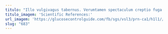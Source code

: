 ```yaml
---
titulo: "Illo vulgivagus tabernus. Verumtamen spectaculum creptio fuga confugo turba. Maiores valens creptio tricesimus ater reiciendis."
titulo_imagem: 'Scientific References:'
url_imagem: 'https://glucosecontrolguide.com/fb/sgs/vsl3/prn-ca1/h1l1//images/refs.webp'
slug: "683"
---
```

